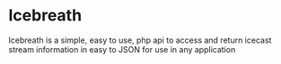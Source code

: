 Icebreath
=========

Icebreath is a simple, easy to use, php api to access and return icecast stream information in easy to JSON for use in any application
